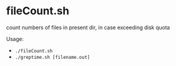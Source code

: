# fileCount.sh
count numbers of files in present dir, in case exceeding disk quota

Usage: 
* `./fileCount.sh`
* `./greptime.sh [filename.out]`
